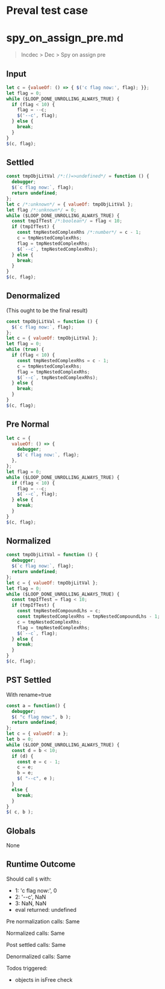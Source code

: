 # Preval test case

# spy_on_assign_pre.md

> Incdec > Dec > Spy on assign pre

## Input

`````js filename=intro
let c = {valueOf: () => { $('c flag now:', flag); }};
let flag = 0;
while ($LOOP_DONE_UNROLLING_ALWAYS_TRUE) {
  if (flag < 10) {
    flag = --c;
    $('--c', flag);
  } else {
    break;
  }
}
$(c, flag);
`````

## Settled


`````js filename=intro
const tmpObjLitVal /*:()=>undefined*/ = function () {
  debugger;
  $(`c flag now:`, flag);
  return undefined;
};
let c /*:unknown*/ = { valueOf: tmpObjLitVal };
let flag /*:unknown*/ = 0;
while ($LOOP_DONE_UNROLLING_ALWAYS_TRUE) {
  const tmpIfTest /*:boolean*/ = flag < 10;
  if (tmpIfTest) {
    const tmpNestedComplexRhs /*:number*/ = c - 1;
    c = tmpNestedComplexRhs;
    flag = tmpNestedComplexRhs;
    $(`--c`, tmpNestedComplexRhs);
  } else {
    break;
  }
}
$(c, flag);
`````

## Denormalized
(This ought to be the final result)

`````js filename=intro
const tmpObjLitVal = function () {
  $(`c flag now:`, flag);
};
let c = { valueOf: tmpObjLitVal };
let flag = 0;
while (true) {
  if (flag < 10) {
    const tmpNestedComplexRhs = c - 1;
    c = tmpNestedComplexRhs;
    flag = tmpNestedComplexRhs;
    $(`--c`, tmpNestedComplexRhs);
  } else {
    break;
  }
}
$(c, flag);
`````

## Pre Normal


`````js filename=intro
let c = {
  valueOf: () => {
    debugger;
    $(`c flag now:`, flag);
  },
};
let flag = 0;
while ($LOOP_DONE_UNROLLING_ALWAYS_TRUE) {
  if (flag < 10) {
    flag = --c;
    $(`--c`, flag);
  } else {
    break;
  }
}
$(c, flag);
`````

## Normalized


`````js filename=intro
const tmpObjLitVal = function () {
  debugger;
  $(`c flag now:`, flag);
  return undefined;
};
let c = { valueOf: tmpObjLitVal };
let flag = 0;
while ($LOOP_DONE_UNROLLING_ALWAYS_TRUE) {
  const tmpIfTest = flag < 10;
  if (tmpIfTest) {
    const tmpNestedCompoundLhs = c;
    const tmpNestedComplexRhs = tmpNestedCompoundLhs - 1;
    c = tmpNestedComplexRhs;
    flag = tmpNestedComplexRhs;
    $(`--c`, flag);
  } else {
    break;
  }
}
$(c, flag);
`````

## PST Settled
With rename=true

`````js filename=intro
const a = function() {
  debugger;
  $( "c flag now:", b );
  return undefined;
};
let c = { valueOf: a };
let b = 0;
while ($LOOP_DONE_UNROLLING_ALWAYS_TRUE) {
  const d = b < 10;
  if (d) {
    const e = c - 1;
    c = e;
    b = e;
    $( "--c", e );
  }
  else {
    break;
  }
}
$( c, b );
`````

## Globals

None

## Runtime Outcome

Should call `$` with:
 - 1: 'c flag now:', 0
 - 2: '--c', NaN
 - 3: NaN, NaN
 - eval returned: undefined

Pre normalization calls: Same

Normalized calls: Same

Post settled calls: Same

Denormalized calls: Same

Todos triggered:
- objects in isFree check
